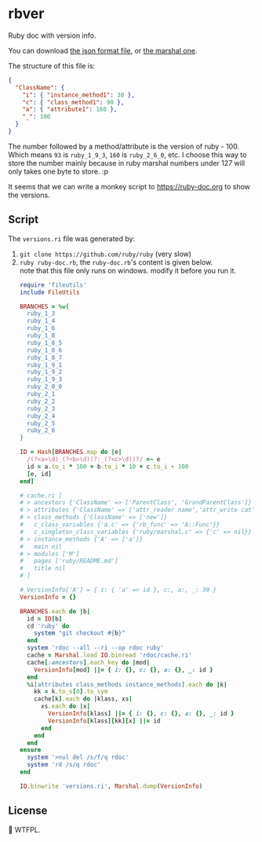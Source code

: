 # rbver

Ruby doc with version info.

You can download [the json format file](versions.json),
or [the marshal one](versions.ri).

The structure of this file is:

```json
{
  "ClassName": {
    "i": { "instance_method1": 30 },
    "c": { "class_method1": 90 },
    "a": { "attribute1": 160 },
    "_": 100
  }
}
```

The number followed by a method/attribute is the version of ruby - 100.
Which means `93` is `ruby_1_9_3`, `160` is `ruby_2_6_0`, etc.
I choose this way to store the number mainly because in ruby marshal numbers
under 127 will only takes one byte to store. :p

It seems that we can write a monkey script to https://ruby-doc.org to show
the versions.

## Script

The `versions.ri` file was generated by:

1. `git clone https://github.com/ruby/ruby` (very slow)
2. `ruby ruby-doc.rb`, the `ruby-doc.rb`'s content is given below.  
   note that this file only runs on windows. modify it before you run it.
   ```ruby
   require 'fileutils'
   include FileUtils

   BRANCHES = %w{
     ruby_1_3
     ruby_1_4
     ruby_1_6
     ruby_1_8
     ruby_1_8_5
     ruby_1_8_6
     ruby_1_8_7
     ruby_1_9_1
     ruby_1_9_2
     ruby_1_9_3
     ruby_2_0_0
     ruby_2_1
     ruby_2_2
     ruby_2_3
     ruby_2_4
     ruby_2_5
     ruby_2_6
   }

   ID = Hash[BRANCHES.map do |e|
     /(?<a>\d)_(?<b>\d)(?:_(?<c>\d))?/ =~ e
     id = a.to_i * 100 + b.to_i * 10 + c.to_i - 100
     [e, id]
   end]

   # cache.ri [
   # > ancestors {'ClassName' => ['ParentClass', 'GrandParentClass']}
   # > attributes {'ClassName' => ['attr_reader name','attr_write cat']}
   # > class_methods {'ClassName' => ['new']}
   #   c_class_variables {'a.c' => {'rb_func' => 'A::Func'}}
   #   c_singleton_class_variables {'ruby/marshal.c' => {'c' => nil}}
   # > instance_methods {'A' => ['a']}
   #   main nil
   # > modules ['M']
   #   pages ['ruby/README.md']
   #   title nil
   # ]

   # VersionInfo['A'] = { i: { 'a' => id }, c:, a:, _: 30 }
   VersionInfo = {}

   BRANCHES.each do |b|
     id = ID[b]
     cd 'ruby' do
       system "git checkout #{b}"
     end
     system 'rdoc --all --ri --op rdoc ruby'
     cache = Marshal.load IO.binread 'rdoc/cache.ri'
     cache[:ancestors].each_key do |mod|
       VersionInfo[mod] ||= { i: {}, c: {}, a: {}, _: id }
     end
     %i[attributes class_methods instance_methods].each do |k|
       kk = k.to_s[0].to_sym
       cache[k].each do |klass, xs|
         xs.each do |x|
           VersionInfo[klass] ||= { i: {}, c: {}, a: {}, _: id }
           VersionInfo[klass][kk][x] ||= id
         end
       end
     end
   ensure
     system '>nul del /s/f/q rdoc'
     system 'rd /s/q rdoc'
   end

   IO.binwrite 'versions.ri', Marshal.dump(VersionInfo)
   ```

## License

:shit: WTFPL.
